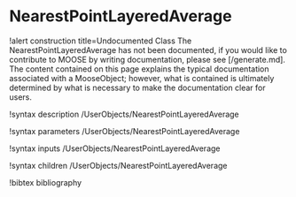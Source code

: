 <!-- MOOSE Documentation Stub: Remove this when content is added. -->

# NearestPointLayeredAverage

!alert construction title=Undocumented Class
The NearestPointLayeredAverage has not been documented, if you would like to contribute to MOOSE by
writing documentation, please see [/generate.md]. The content contained on this page explains
the typical documentation associated with a MooseObject; however, what is contained is ultimately
determined by what is necessary to make the documentation clear for users.

!syntax description /UserObjects/NearestPointLayeredAverage

!syntax parameters /UserObjects/NearestPointLayeredAverage

!syntax inputs /UserObjects/NearestPointLayeredAverage

!syntax children /UserObjects/NearestPointLayeredAverage

!bibtex bibliography
